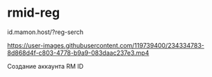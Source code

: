# rmid-reg
id.mamon.host/?reg-serch

https://user-images.githubusercontent.com/119739400/234334783-8d868d4f-c803-4778-b9a9-083daac237e3.mp4


Создание аккаунта RM ID 
